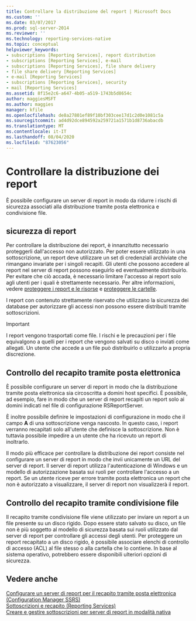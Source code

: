 ```yaml
---
title: Controllare la distribuzione del report | Microsoft Docs
ms.custom: ''
ms.date: 03/07/2017
ms.prod: sql-server-2014
ms.reviewer: ''
ms.technology: reporting-services-native
ms.topic: conceptual
helpviewer_keywords:
- subscriptions [Reporting Services], report distribution
- subscriptions [Reporting Services], e-mail
- subscriptions [Reporting Services], file share delivery
- file share delivery [Reporting Services]
- e-mail [Reporting Services]
- subscriptions [Reporting Services], security
- mail [Reporting Services]
ms.assetid: 8f15e2c6-a647-4b05-a519-1743b5d8654c
author: maggiesMSFT
ms.author: maggies
manager: kfile
ms.openlocfilehash: de8a27801ef89f10bf303cee17d1c2d0e1081c5a
ms.sourcegitcommit: ad4d92dce894592a259721a1571b1d8736abacdb
ms.translationtype: MT
ms.contentlocale: it-IT
ms.lasthandoff: 08/04/2020
ms.locfileid: "87623056"
---
```

# <a name="control-report-distribution"></a>Controllare la distribuzione dei report
  È possibile configurare un server di report in modo da ridurre i rischi di sicurezza associati alla distribuzione tramite posta elettronica e condivisione file.  
  
## <a name="securing-reports"></a>sicurezza di report  
 Per controllare la distribuzione dei report, è innanzitutto necessario proteggerli dall'accesso non autorizzato. Per poter essere utilizzato in una sottoscrizione, un report deve utilizzare un set di credenziali archiviate che rimangano invariate per i singoli recapiti. Gli utenti che possono accedere al report nel server di report possono eseguirlo ed eventualmente distribuirlo. Per evitare che ciò accada, è necessario limitare l'accesso ai report solo agli utenti per i quali è strettamente necessario. Per altre informazioni, vedere [proteggere i report e le risorse](security/secure-reports-and-resources.md) e [proteggere le cartelle](security/secure-folders.md).  
  
 I report con contenuto strettamente riservato che utilizzano la sicurezza dei database per autorizzare gli accessi non possono essere distribuiti tramite sottoscrizioni.  
  
> [!IMPORTANT]  
>  I report vengono trasportati come file. I rischi e le precauzioni per i file equivalgono a quelli per i report che vengono salvati su disco o inviati come allegati. Un utente che accede a un file può distribuirlo o utilizzarlo a propria discrezione.  
  
## <a name="controlling-e-mail-delivery"></a>Controllo del recapito tramite posta elettronica  
 È possibile configurare un server di report in modo che la distribuzione tramite posta elettronica sia circoscritta a domini host specifici. È possibile, ad esempio, fare in modo che un server di report recapiti un report solo ai domini indicati nel file di configurazione RSReportServer.  
  
 È inoltre possibile definire le impostazioni di configurazione in modo che il campo **A** di una sottoscrizione venga nascosto. In questo caso, i report verranno recapitati solo all'utente che definisce la sottoscrizione. Non è tuttavia possibile impedire a un utente che ha ricevuto un report di inoltrarlo.  
  
 Il modo più efficace per controllare la distribuzione dei report consiste nel configurare un server di report in modo che invii unicamente un URL del server di report. Il server di report utilizza l'autenticazione di Windows e un modello di autorizzazione basata sui ruoli per controllare l'accesso a un report. Se un utente riceve per errore tramite posta elettronica un report che non è autorizzato a visualizzare, il server di report non visualizzerà il report.  
  
## <a name="controlling-file-share-delivery"></a>Controllo del recapito tramite condivisione file  
 Il recapito tramite condivisione file viene utilizzato per inviare un report a un file presente su un disco rigido. Dopo essere stato salvato su disco, un file non è più soggetto al modello di sicurezza basata sui ruoli utilizzato dal server di report per controllare gli accessi degli utenti. Per proteggere un report recapitato a un disco rigido, è possibile associare elenchi di controllo di accesso (ACL) al file stesso o alla cartella che lo contiene. In base al sistema operativo, potrebbero essere disponibili ulteriori opzioni di sicurezza.  
  
## <a name="see-also"></a>Vedere anche  
 [Configurare un server di report per il recapito tramite posta elettronica &#40;Configuration Manager SSRS&#41;](../../2014/sql-server/install/configure-a-report-server-for-e-mail-delivery-ssrs-configuration-manager.md)   
 [Sottoscrizioni e recapito &#40;Reporting Services&#41;](subscriptions/subscriptions-and-delivery-reporting-services.md)   
 [Creare e gestire sottoscrizioni per server di report in modalità nativa](../../2014/reporting-services/create-manage-subscriptions-native-mode-report-servers.md)  
  
  
